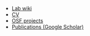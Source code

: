 - [Lab wiki](/wiki)
- [CV](CV.pdf)
- [OSF projects](https://osf.io/5awcm/)
- [Publications (Google Scholar)](https://scholar.google.com/citations?user=zSgrHdsAAAAJ&hl=en)

